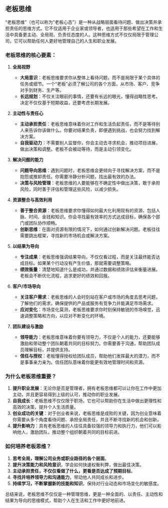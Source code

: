 ## 老板思维

“老板思维”（也可以称为“老板心态”）是一种从战略层面看待问题、做出决策并承担责任的思维方式。它不仅适用于企业家或领导者，也适用于那些希望在工作和生活中具备更主动、全局观、负责任态度的人。这种思维方式不仅仅局限于管理公司，它可以帮助任何人更好地管理自己的人生和职业发展。

### 老板思维的核心要素：

1. **全局视野**
   - **大局意识**：老板思维要求你从整体上看待问题，而不是局限于某个具体的任务或细节。一个“老板”必须了解公司的各个方面，从市场、客户、竞争对手到财务、生产等。
   - **长远规划**：不仅关注眼前的事情，还要有长远的眼光，懂得战略性思考。决定不仅仅基于短期收益，还要考虑长期发展。

2. **主动性与责任心**
   - **主动承担责任**：老板思维意味着你对工作和生活负起责任，而不是等待别人来告诉你该做什么。你要对结果负责，即便遇到挑战，也会努力找到解决方案。
   - **自我驱动力**：不需要别人监督你，你会主动去寻求机会，推动项目进展，做出决策和调整。老板不会被动等待，而是主动引领变化。

3. **解决问题的能力**
   - **问题导向思维**：遇到问题时，老板思维会更倾向于寻找解决方案，而不是抱怨或推卸责任。你需要冷静分析问题，找出最有效的办法。
   - **决策与风险管理**：老板思维的人要能够在不确定性中做出决策，敢于承担风险，同时善于评估和管理这些风险，以减少损失。

4. **资源整合与高效利用**
   - **善于整合资源**：老板思维要求你懂得如何最大化利用现有的资源，包括人脉、时间、金钱和知识。你会寻找最有效率的方式达成目标，确保各个部门或团队协作顺畅。
   - **创新思维**：在面对资源有限的情况下，如何通过创新解决问题。老板往往需要跳出框架，寻找新的市场机会或解决方案。

5. **以结果为导向**
   - **专注成果**：老板思维强调结果导向，不仅仅看过程，而是关注最终能否达成目标。如果某个行动没有产生价值，那就需要调整策略。
   - **绩效衡量**：清楚地知道什么是成功，并通过数据和绩效评估来衡量进展。老板会不断优化流程，追求更好的绩效和回报。

6. **客户/市场导向**
   - **关注客户需求**：老板思维的人会时刻站在客户或市场的角度去思考问题，了解他们的需求，确保提供的产品或服务有竞争力并能满足市场需求。
   - **应对变化**：市场变化莫测，老板思维要求你时刻保持敏锐的市场嗅觉，迅速调整策略和方向，以应对不断变化的环境。

7. **团队建设与激励**
   - **领导能力**：老板思维意味着你要有领导力，不仅是个人的能力，还要能够激励和带动整个团队朝着共同的目标努力。你需要善于沟通，帮助团队成员理解目标，并提供支持。
   - **信任与授权**：老板懂得授权给团队成员，帮助他们发挥最大的潜力，而不是事事亲力亲为。信任团队意味着你能更有效地管理时间和资源。

### 为什么老板思维重要？

1. **提升职业发展**：无论你是否是管理者，拥有老板思维都可以让你在工作中更加主动，并且更容易得到上级的认可，推动你的职业发展。
2. **自我成长**：老板思维不仅仅限于职场，它也可以帮助你在生活中做出更理性和高效的决策，提升个人生活质量。
3. **创业成功的关键**：对于创业者来说，老板思维是成败的关键，因为创业意味着你需要从多个角度看待问题、承担全局责任，并且不断寻找新的机会和创新。
4. **提升影响力**：具有老板思维的人往往具备较强的领导力和执行力，他们可以影响他人，激励团队，推动整个组织朝着共同的目标前进。

### 如何培养老板思维？

1. **思考全局，理解公司业务或职业路径的各个层面**。
2. **提升决策能力和风险意识**，学会如何快速权衡利弊，做出最佳决策。
3. **主动承担责任，不仅仅看做了什么，更看是否达成了预期目标**。
4. **寻找并培养领导力和沟通能力**，带动他人共同成长和进步。
5. **持续学习，不断掌握新的技能和知识**，保持对行业动态和市场变化的敏感度。

总结来说，老板思维不仅仅是一种管理思维，更是一种全面的、以责任、主动性和结果为导向的思维模式，帮助个人在生活和工作中更好地前进。